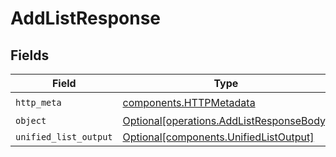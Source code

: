 # AddListResponse


## Fields

| Field                                                                                      | Type                                                                                       | Required                                                                                   | Description                                                                                |
| ------------------------------------------------------------------------------------------ | ------------------------------------------------------------------------------------------ | ------------------------------------------------------------------------------------------ | ------------------------------------------------------------------------------------------ |
| `http_meta`                                                                                | [components.HTTPMetadata](../../models/components/httpmetadata.md)                         | :heavy_check_mark:                                                                         | N/A                                                                                        |
| `object`                                                                                   | [Optional[operations.AddListResponseBody]](../../models/operations/addlistresponsebody.md) | :heavy_minus_sign:                                                                         | N/A                                                                                        |
| `unified_list_output`                                                                      | [Optional[components.UnifiedListOutput]](../../models/components/unifiedlistoutput.md)     | :heavy_minus_sign:                                                                         | N/A                                                                                        |